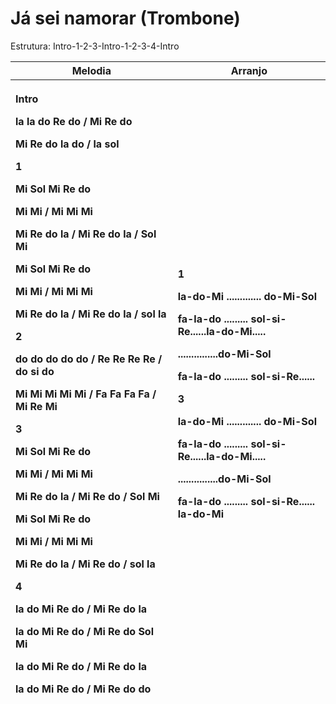 # **Já sei namorar (Trombone)**

Estrutura: Intro-1-2-3-Intro-1-2-3-4-Intro

<table>
<colgroup>
<col style="width: 51%" />
<col style="width: 48%" />
</colgroup>
<thead>
<tr>
<th style="text-align: center;"><strong>Melodia</strong></th>
<th style="text-align: center;"><strong>Arranjo</strong></th>
</tr>
<tr>
<th style="text-align: left;"><p><strong>Intro</strong></p>
<p>la la do Re do / Mi Re do</p>
<p>Mi Re do la do / la sol</p>
<p><strong>1</strong></p>
<p>Mi Sol Mi Re <strong>do</strong></p>
<p>Mi Mi / Mi Mi Mi</p>
<p><strong>Mi</strong> Re do la / <strong>Mi</strong> Re do la / Sol
<strong>Mi</strong></p>
<p>Mi Sol Mi Re <strong>do</strong></p>
<p>Mi Mi / Mi Mi Mi</p>
<p><strong>Mi</strong> Re do la / <strong>Mi</strong> Re do la / sol
la</p>
<p><strong>2</strong></p>
<p>do do do do do / Re Re Re Re / do si do</p>
<p>Mi Mi Mi Mi Mi / Fa Fa Fa Fa / Mi Re Mi</p>
<p><strong>3</strong></p>
<p>Mi Sol Mi Re <strong>do</strong></p>
<p>Mi Mi / Mi Mi Mi</p>
<p><strong>Mi</strong> Re do la / <strong>Mi</strong> Re do / Sol
<strong>Mi</strong></p>
<p>Mi Sol Mi Re <strong>do</strong></p>
<p>Mi Mi / Mi Mi Mi</p>
<p><strong>Mi</strong> Re do la / <strong>Mi</strong> Re do / sol
<strong>la</strong></p>
<p><strong>4</strong></p>
<p>la do Mi Re do / Mi Re do la</p>
<p>la do Mi Re do / Mi Re do Sol Mi</p>
<p>la do Mi Re do / Mi Re do la</p>
<p>la do Mi Re do / Mi Re do do</p></th>
<th style="text-align: left;"><p><strong>1</strong></p>
<p>la-do-Mi ............. do-Mi-Sol</p>
<p>fa-la-do ......... sol-si-Re......la-do-Mi.....</p>
<p>...............do-Mi-Sol</p>
<p>fa-la-do ......... sol-si-Re......</p>
<p><strong>3</strong></p>
<p>la-do-Mi ............. do-Mi-Sol</p>
<p>fa-la-do ......... sol-si-Re......la-do-Mi.....</p>
<p>...............do-Mi-Sol</p>
<p>fa-la-do ......... sol-si-Re...... la-do-Mi</p></th>
</tr>
</thead>
<tbody>
</tbody>
</table>